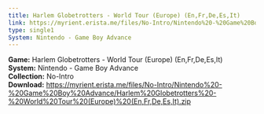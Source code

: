 ```yaml
---
title: Harlem Globetrotters - World Tour (Europe) (En,Fr,De,Es,It)
link: https://myrient.erista.me/files/No-Intro/Nintendo%20-%20Game%20Boy%20Advance/Harlem%20Globetrotters%20-%20World%20Tour%20(Europe)%20(En,Fr,De,Es,It).zip
type: single1
System: Nintendo - Game Boy Advance
---
```

<b>Game:</b> Harlem Globetrotters - World Tour (Europe) (En,Fr,De,Es,It)<br>
<b>System:</b> Nintendo - Game Boy Advance<br>
<b>Collection:</b> No-Intro<br>
<b>Download:</b> https://myrient.erista.me/files/No-Intro/Nintendo%20-%20Game%20Boy%20Advance/Harlem%20Globetrotters%20-%20World%20Tour%20(Europe)%20(En,Fr,De,Es,It).zip